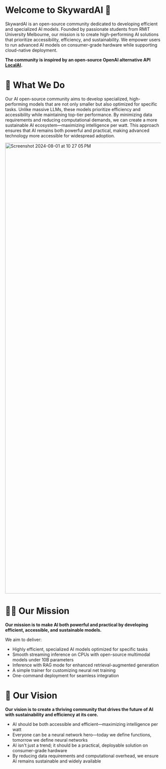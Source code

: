 # Welcome to SkywardAI 🚀

SkywardAI is an open-source community dedicated to developing efficient and specialized AI models. Founded by passionate students from RMIT University Melbourne, our mission is to create high-performing AI solutions that prioritize accessibility, efficiency, and sustainability. We empower users to run advanced AI models on consumer-grade hardware while supporting cloud-native deployment.

**The community is inspired by an open-source OpenAI alternative API  [LocalAI](https://github.com/mudler/LocalAI).**


# 🌟 What We Do

Our AI open-source community aims to develop specialized, high-performing models that are not only smaller but also optimized for specific tasks. Unlike massive LLMs, these models prioritize efficiency and accessibility while maintaining top-tier performance. By minimizing data requirements and reducing computational demands, we can create a more sustainable AI ecosystem—maximizing intelligence per watt. This approach ensures that AI remains both powerful and practical, making advanced technology more accessible for widespread adoption.

<img width="1455" alt="Screenshot 2024-08-01 at 10 27 05 PM" src="https://github.com/user-attachments/assets/4cb00005-0b3d-4d82-99cf-7876aa8e9a7d">


# 👩‍🌾 Our Mission

**Our mission is to make AI both powerful and practical by developing efficient, accessible, and sustainable models.**

We aim to deliver:

- Highly efficient, specialized AI models optimized for specific tasks
- Smooth streaming inference on CPUs with open-source multimodal models under 10B parameters
- Inference with RAG mode for enhanced retrieval-augmented generation
- A simple trainer for customizing neural net training
- One-command deployment for seamless integration


# 🚀 Our Vision

**Our vision is to create a thriving community that drives the future of AI with sustainability and efficiency at its core.**

- AI should be both accessible and efficient—maximizing intelligence per watt
- Everyone can be a neural network hero—today we define functions, tomorrow we define neural networks
- AI isn't just a trend; it should be a practical, deployable solution on consumer-grade hardware
- By reducing data requirements and computational overhead, we ensure AI remains sustainable and widely available
